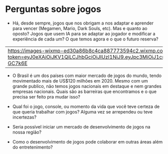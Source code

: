 # Perguntas sobre jogos

- Há, desde sempre, jogos que nos obrigam a nos adaptar e aprender para vencer (Megamen, Mario, Dark Souls, etc). Mas e quanto ao oposto? Jogos que usem IA para se adaptar ao jogador e modificar a experiência de cada um? O que temos agora e o que o futuro reserva?

|  |  |  |
|--|--|--|
|https://images-wixmp-ed30a86b8c4ca887773594c2.wixmp.com/f/43bdea54-fa6a-4d1b-a5c6-200e4fac0cb7/d6nrmkr-ceb497b0-df18-483a-a716-04a0c6cbfe45.gif?token=eyJ0eXAiOiJKV1QiLCJhbGciOiJIUzI1NiJ9.eyJpc3MiOiJ1cm46YXBwOjdlMGQxODg5ODIyNjQzNzNhNWYwZDQxNWVhMGQyNmUwIiwic3ViIjoidXJuOmFwcDo3ZTBkMTg4OTgyMjY0MzczYTVmMGQ0MTVlYTBkMjZlMCIsImF1ZCI6WyJ1cm46c2VydmljZTpmaWxlLmRvd25sb2FkIl0sIm9iaiI6W1t7InBhdGgiOiIvZi80M2JkZWE1NC1mYTZhLTRkMWItYTVjNi0yMDBlNGZhYzBjYjcvZDZucm1rci1jZWI0OTdiMC1kZjE4LTQ4M2EtYTcxNi0wNGEwYzZjYmZlNDUuZ2lmIn1dXX0.E7yo_yCxm6hou3TnmrcdCKIgkG4NjqjmGwqC-GC7k6E  |  |  |

- O Brasil é um dos países com maior mercado de jogos do mundo, tendo movimentado mais de US$120 milhões em 2020. Mesmo com um grande publico, não temos jogos nacionais em destaque e nem grandes empresas nacionais. Quais são as barreiras que encontramos e o que precisa ser feito pra mudar isso?

- Qual foi o jogo, console, ou momento da vida que você teve certeza de que queria trabalhar com jogos? Alguma vez se arrependeu ou teve incertezas?

- Seria possível iniciar um mercado de desenvolvimento de jogos na nossa região?

- Como o desenvolvimento de jogos pode colaborar em outras áreas além do entretenimento?
